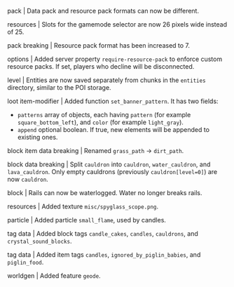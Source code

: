 pack | Data pack and resource pack formats can now be different. 

resources | Slots for the gamemode selector are now 26 pixels wide instead of 25.

pack breaking | Resource pack format has been increased to 7.

options | Added server property `require-resource-pack` to enforce custom resource packs. If set, players who decline will be disconnected.

level | Entities are now saved separately from chunks in the `entities` directory, similar to the POI storage.

loot item-modifier | Added function `set_banner_pattern`. It has two fields:
* `patterns` array of objects, each having `pattern` (for example `square_bottom_left`), and `color` (for example `light_gray`).
* `append` optional boolean. If true, new elements will be appended to existing ones.

block item data breaking | Renamed `grass_path` -> `dirt_path`.

block data breaking | Split `cauldron` into `cauldron`, `water_cauldron`, and `lava_cauldron`. Only empty cauldrons (previously `cauldron[level=0]`) are now `cauldron`.

block | Rails can now be waterlogged. Water no longer breaks rails.

resources | Added texture `misc/spyglass_scope.png`.

particle | Added particle `small_flame`, used by candles.

tag data | Added block tags `candle_cakes`, `candles`, `cauldrons`, and `crystal_sound_blocks`.

tag data | Added item tags `candles`, `ignored_by_piglin_babies`, and `piglin_food`.

worldgen | Added feature `geode`.
